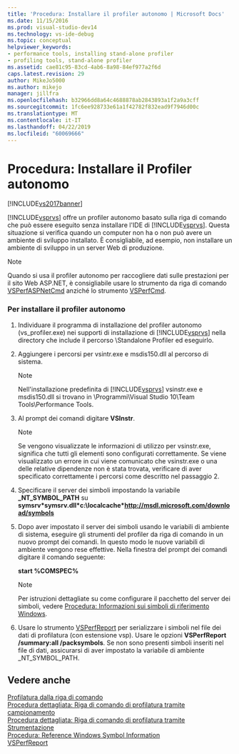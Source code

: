 ```yaml
---
title: 'Procedura: Installare il profiler autonomo | Microsoft Docs'
ms.date: 11/15/2016
ms.prod: visual-studio-dev14
ms.technology: vs-ide-debug
ms.topic: conceptual
helpviewer_keywords:
- performance tools, installing stand-alone profiler
- profiling tools, stand-alone profiler
ms.assetid: cae81c95-83cd-4ab6-8a98-84ef977a2f6d
caps.latest.revision: 29
author: MikeJo5000
ms.author: mikejo
manager: jillfra
ms.openlocfilehash: b32966dd8a64c4688878ab2843893a1f2a9a3cff
ms.sourcegitcommit: 1fc6ee928733e61a1f42782f832ead9f7946d00c
ms.translationtype: MT
ms.contentlocale: it-IT
ms.lasthandoff: 04/22/2019
ms.locfileid: "60069666"
---
```

# <a name="how-to-install-the-stand-alone-profiler"></a>Procedura: Installare il Profiler autonomo
[!INCLUDE[vs2017banner](../includes/vs2017banner.md)]

[!INCLUDE[vsprvs](../includes/vsprvs-md.md)] offre un profiler autonomo basato sulla riga di comando che può essere eseguito senza installare l'IDE di [!INCLUDE[vsprvs](../includes/vsprvs-md.md)]. Questa situazione si verifica quando un computer non ha o non può avere un ambiente di sviluppo installato. È consigliabile, ad esempio, non installare un ambiente di sviluppo in un server Web di produzione.  
  
> [!NOTE]
>  Quando si usa il profiler autonomo per raccogliere dati sulle prestazioni per il sito Web ASP.NET, è consigliabile usare lo strumento da riga di comando [VSPerfASPNetCmd](../profiling/vsperfaspnetcmd.md) anziché lo strumento [VSPerfCmd](../profiling/vsperfcmd.md).  
  
### <a name="to-install-the-stand-alone-profiler"></a>Per installare il profiler autonomo  
  
1. Individuare il programma di installazione del profiler autonomo (vs_profiler.exe) nei supporti di installazione di [!INCLUDE[vsprvs](../includes/vsprvs-md.md)] nella directory che include il percorso \Standalone Profiler ed eseguirlo.  
  
2. Aggiungere i percorsi per vsintr.exe e msdis150.dll al percorso di sistema.  
  
    > [!NOTE]
    >  Nell'installazione predefinita di [!INCLUDE[vsprvs](../includes/vsprvs-md.md)] vsinstr.exe e msdis150.dll si trovano in \Programmi\Visual Studio 10\Team Tools\Performance Tools.  
  
3. Al prompt dei comandi digitare **VSInstr**.  
  
    > [!NOTE]
    >  Se vengono visualizzate le informazioni di utilizzo per vsinstr.exe, significa che tutti gli elementi sono configurati correttamente. Se viene visualizzato un errore in cui viene comunicato che vsinstr.exe o una delle relative dipendenze non è stata trovata, verificare di aver specificato correttamente i percorsi come descritto nel passaggio 2.  
  
4. Specificare il server dei simboli impostando la variabile **_NT_SYMBOL_PATH** su **symsrv\*symsrv.dll\*c:\localcache\*http://msdl.microsoft.com/download/symbols**  
  
5. Dopo aver impostato il server dei simboli usando le variabili di ambiente di sistema, eseguire gli strumenti del profiler da riga di comando in un nuovo prompt dei comandi. In questo modo le nuove variabili di ambiente vengono rese effettive. Nella finestra del prompt dei comandi digitare il comando seguente:  
  
     **start %COMSPEC%**  
  
    > [!NOTE]
    >  Per istruzioni dettagliate su come configurare il pacchetto del server dei simboli, vedere [Procedura: Informazioni sui simboli di riferimento Windows](../profiling/how-to-reference-windows-symbol-information.md).  
  
6. Usare lo strumento [VSPerfReport](../profiling/vsperfreport.md) per serializzare i simboli nel file dei dati di profilatura (con estensione vsp). Usare le opzioni **VSPerfReport /summary:all /packsymbols**. Se non sono presenti simboli inseriti nel file di dati, assicurarsi di aver impostato la variabile di ambiente _NT_SYMBOL_PATH.  
  
## <a name="see-also"></a>Vedere anche  
 [Profilatura dalla riga di comando](../profiling/using-the-profiling-tools-from-the-command-line.md)   
 [Procedura dettagliata: Riga di comando di profilatura tramite campionamento](../profiling/walkthrough-command-line-profiling-using-sampling.md)   
 [Procedura dettagliata: Riga di comando di profilatura tramite Strumentazione](../profiling/walkthrough-command-line-profiling-using-instrumentation.md)   
 [Procedura: Reference Windows Symbol Information](../profiling/how-to-reference-windows-symbol-information.md)   
 [VSPerfReport](../profiling/vsperfreport.md)
